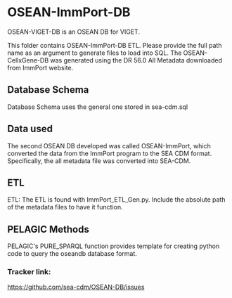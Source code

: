 # OSEAN-ImmPort-DB
OSEAN-VIGET-DB is an OSEAN DB for VIGET.

This folder contains OSEAN-ImmPort-DB ETL.
Please provide the full path name as an argument to generate files to load into SQL. The OSEAN-CellxGene-DB was generated using the DR 56.0 All Metadata downloaded from ImmPort website.


## Database Schema
Database Schema uses the general one stored in sea-cdm.sql

## Data used 

The second OSEAN DB developed was called OSEAN-ImmPort, which converted the data from the ImmPort program to the SEA CDM format. Specifically, the all metadata file was converted into SEA-CDM.

## ETL

ETL: The ETL is found with ImmPort_ETL_Gen.py. Include the absolute path of the metadata files to have it function.

## PELAGIC Methods 

PELAGIC's PURE_SPARQL function provides template for creating python code to query the oseandb database format. 

### Tracker link:  
https://github.com/sea-cdm/OSEAN-DB/issues 
